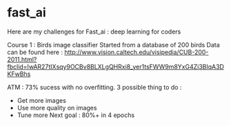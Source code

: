 # fast_ai
Here are my challenges for Fast_ai : deep learning for coders 

Course 1 : 
Birds image classifier
Started from a database of 200 birds 
Data can be found here : http://www.vision.caltech.edu/visipedia/CUB-200-2011.html?fbclid=IwAR27tIXsqy9OCBv8BLXLgQHRxi8_yer1tsFWW9m8YxG4Zi3BIqA3DKFwBhs

ATM : 73% sucess with no overfitting. 
3 possible thing to do :
  - Get more images
  - Use more quality on images 
  - Tune more 
Next goal : 80%+ in 4 epochs


